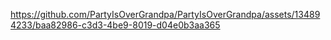 https://github.com/PartyIsOverGrandpa/PartyIsOverGrandpa/assets/134894233/baa82986-c3d3-4be9-8019-d04e0b3aa365

